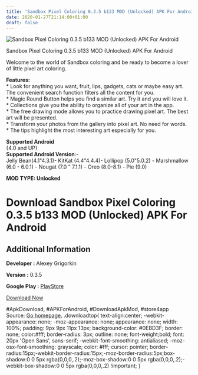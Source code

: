 ```yaml
---
title: 'Sandbox Pixel Coloring 0.3.5 b133 MOD (Unlocked) APK For Android'
date: 2020-01-27T21:14:00+01:00
draft: false
---
```


![Sandbox Pixel Coloring 0.3.5 b133 MOD (Unlocked) APK For Android](https://i2.wp.com/apkhome.net/wp-content/uploads/2020/01/Sandbox-Pixel-Coloring-0.3.5-b133-MOD-Unlocked.png "Sandbox Pixel Coloring 0.3.5 b133 MOD (Unlocked) APK For Android")

  

Sandbox Pixel Coloring 0.3.5 b133 MOD (Unlocked) APK For Android

Welcome to the world of Sandbox coloring and be ready to become a lover of little pixel art coloring.

**Features:**  
\* Look for anything you want, fruit, lips, gadgets, cats or maybe easy art. The convenient search function filters all the content for you.  
\* Magic Round Button helps you find a similar art. Try it and you will love it.  
\* Collections give you the ability to organize all of your art in the app.  
\* The free drawing mode allows you to practice drawing pixel art. The best art will be presented.  
\* Transform your photos from the gallery into pixel art. No need for words.  
\* The tips highlight the most interesting art especially for you.

**Supported Android**  
{4.0 and UP}  
**Supported Android Version**:-  
Jelly Bean(4.1"4.3.1)- KitKat (4.4"4.4.4)- Lollipop (5.0"5.0.2) - Marshmallow (6.0 - 6.0.1) - Nougat (7.0 " 7.1.1) - Oreo (8.0-8.1) - Pie (9.0)

**MOD TYPE: Unlocked**

Download Sandbox Pixel Coloring 0.3.5 b133 MOD (Unlocked) APK For Android
=========================================================================

Additional Information
----------------------

**Developer :** Alexey Grigorkin

**Version :** 0.3.5

**Google Play :** [PlayStore](https://play.google.com/store/apps/details?id=sandbox.art.sandbox)

  

[Download Now](https://store4app.co/post/sandbox-pixel-coloring-0-3-5-b133-mod-unlocked-apk-for-android_1580155856)

  
#ApkDownload, #APKForAndroid, #DownloadApkMod, #store4app  
Source: [Go homepage.](https://store4app.co/post/sandbox-pixel-coloring-0-3-5-b133-mod-unlocked-apk-for-android_1580155856) .downloadtop{ text-align:center; -webkit-appearance: none; -moz-appearance: none; appearance: none; width: 100%; padding: 9px 9px 11px 13px; background-color: #0EBD3F; border: none; color:#fff; border-radius: 3px; outline: none; font-weight;bold; font: 20px 'Open Sans', sans-serif; -webkit-font-smoothing: antialiased; -moz-osx-font-smoothing: grayscale; color: #fff; cursor: pointer; border-radius:15px;-webkit-border-radius:15px;-moz-border-radius:5px;box-shadow:0 0 5px rgba(0,0,0,.2);-moz-box-shadow:0 0 5px rgba(0,0,0,.2);-webkit-box-shadow:0 0 5px rgba(0,0,0,.2) !important; }